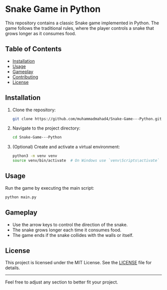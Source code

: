 # Snake Game in Python

This repository contains a classic Snake game implemented in Python. The game follows the traditional rules, where the player controls a snake that grows longer as it consumes food.

## Table of Contents
- [Installation](#installation)
- [Usage](#usage)
- [Gameplay](#gameplay)
- [Contributing](#contributing)
- [License](#license)

## Installation

1. Clone the repository:
    ```bash
    git clone https://github.com/muhammadmahad4/Snake-Game---Python.git
    ```
2. Navigate to the project directory:
    ```bash
    cd Snake-Game---Python
    ```
3. (Optional) Create and activate a virtual environment:
    ```bash
    python3 -m venv venv
    source venv/bin/activate  # On Windows use `venv\Scripts\activate`
    ```

## Usage

Run the game by executing the main script:
```bash
python main.py
```

## Gameplay

- Use the arrow keys to control the direction of the snake.
- The snake grows longer each time it consumes food.
- The game ends if the snake collides with the walls or itself.


## License

This project is licensed under the MIT License. See the [LICENSE](LICENSE) file for details.

---

Feel free to adjust any section to better fit your project.
